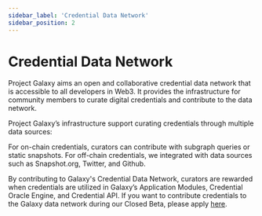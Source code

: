 ```yaml
---
sidebar_label: 'Credential Data Network'
sidebar_position: 2
---
```


# Credential Data Network

Project Galaxy aims an open and collaborative credential data network that is accessible to all developers in Web3. It provides the infrastructure for community members to curate digital credentials and contribute to the data network.

Project Galaxy’s infrastructure support curating credentials through multiple data sources:

For on-chain credentials, curators can contribute with subgraph queries or static snapshots. For off-chain credentials, we integrated with data sources such as Snapshot.org, Twitter, and Github.

By contributing to Galaxy's Credential Data Network, curators are rewarded when credentials are utilized in Galaxy’s Application Modules, Credential Oracle Engine, and Credential API. If you want to contribute credentials to the Galaxy data network during our Closed Beta, please apply [here](https://to.galaxy.eco/application).
